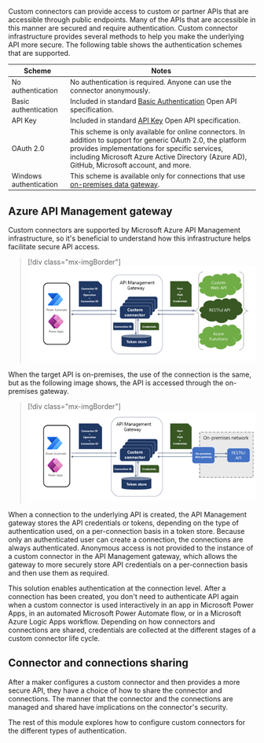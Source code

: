 Custom connectors can provide access to custom or partner APIs that are accessible through public endpoints. Many of the APIs that are accessible in this manner are secured and require authentication. Custom connector infrastructure provides several methods to help you make the underlying API more secure. The following table shows the authentication schemes that are supported.

|     Scheme                       |     Notes                                                                                                                                                                                                                                                       |
|----------------------------------|-----------------------------------------------------------------------------------------------------------------------------------------------------------------------------------------------------------------------------------------------------------------|
|     No authentication            |     No authentication   is required. Anyone can use the connector anonymously.                                                                                                                                                                                  |
|     Basic   authentication       |     Included in   standard [Basic Authentication](https://swagger.io/docs/specification/2-0/authentication/basic-authentication/?azure-portal=true) Open API specification.                                                                                                                                                                                       |
|     API Key                      |     Included in   standard [API Key](https://swagger.io/docs/specification/2-0/authentication/api-keys/?azure-portal=true) Open API specification.                                                                                                                                                                                                    |
|     OAuth 2.0                    |     This scheme   is only available for online connectors. In addition to support for generic   OAuth 2.0, the platform provides implementations for specific services,   including Microsoft Azure Active Directory (Azure AD), GitHub, Microsoft account, and more.    |
|     Windows   authentication     |     This scheme   is available only for connections that use [on-premises data gateway](/data-integration/gateway/service-gateway-onprem/?azure-portal=true).                                                                                                                                                                           |

## Azure API Management gateway

Custom connectors are supported by Microsoft Azure API Management infrastructure, so it's beneficial to understand how this infrastructure helps facilitate secure API access.

> [!div class="mx-imgBorder"]
> [![Custom connector architecture illustrating the role of API Management Gateway that manages token store for credentials.](../media/api-management-gateway.png)](../media/api-management-gateway.png#lightbox)

When the target API is on-premises, the use of the connection is the same, but as the following image shows, the API is accessed through the on-premises gateway.

> [!div class="mx-imgBorder"]
> [![Custom connector architecture when using on-premises data gateway.](../media/target-api-premises.png)](../media/target-api-premises.png#lightbox)

When a connection to the underlying API is created, the API Management gateway stores the API credentials or tokens, depending on the type of authentication used, on a per-connection basis in a token store. Because only an authenticated user can create a connection, the connections are always authenticated. Anonymous access is not provided to the instance of a custom connector in the API Management gateway, which allows the gateway to more securely store API credentials on a per-connection basis and then use them as required.

This solution enables authentication at the connection level. After a connection has been created, you don't need to authenticate API again when a custom connector is used interactively in an app in Microsoft Power Apps, in an automated Microsoft Power Automate flow, or in a Microsoft Azure Logic Apps workflow. Depending on how connectors and connections are shared, credentials are collected at the different stages of a custom connector life cycle.

## Connector and connections sharing

After a maker configures a custom connector and then provides a more secure API, they have a choice of how to share the connector and connections. The manner that the connector and the connections are managed and shared have implications on the connector's security.

The rest of this module explores how to configure custom connectors for the different types of authentication.

